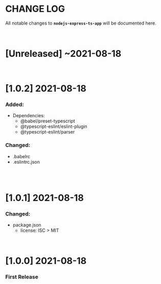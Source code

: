 # CHANGE LOG

All notable changes to **`nodejs-express-ts-app`** will be documented here.

<br/>

# [Unreleased] ~2021-08-18

<br/>

# [1.0.2] 2021-08-18

### Added:
- Dependencies:
  - @babel/preset-typescript
  - @typescript-eslint/eslint-plugin
  - @typescript-eslint/parser

### Changed:
- .babelrc
- .eslintrc.json

<br/>

<br/>

# [1.0.1] 2021-08-18

### Changed:
- package.json
  - license: ISC > MIT

<br/>

# [1.0.0] 2021-08-18

### First Release
